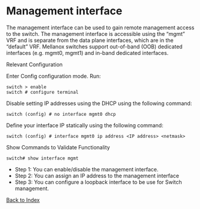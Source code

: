 # Management interface 

The management interface can be used to gain remote management access to the switch. The management interface is accessible using the “mgmt” VRF and is separate from the data plane interfaces, which are in the “default” VRF. Mellanox switches support out-of-band (OOB) dedicated interfaces (e.g. mgmt0, mgmt1) and in-band dedicated interfaces.

Relevant Configuration

Enter Config configuration mode. Run: 

```
switch > enable
switch # configure terminal
```

Disable setting IP addresses using the DHCP using the following command: 

```
switch (config) # no interface mgmt0 dhcp
```

Define your interface IP statically using the following command: 

```
switch (config) # interface mgmt0 ip address <IP address> <netmask>
```

Show Commands to Validate Functionality

```
switch# show interface mgmt
```

* Step 1: You can enable/disable the management interface.
* Step 2: You can assign an IP address to the management interface 
*  Step 3: You can configure a loopback interface to be use for Switch management. 

[Back to Index](../index.md)